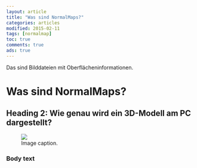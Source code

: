```yaml
---
layout: article
title: "Was sind NormalMaps?"
categories: articles
modified: 2015-02-11
tags: [normalmap]
toc: true
comments: true
ads: true
---
```


Das sind Bilddateien mit Oberflächeninformationen.

# Was sind NormalMaps? 

## Heading 2: Wie genau wird ein 3D-Modell am PC dargestellt? 

<figure>
	<img src="{{ site.url }}/images/NormalMap/stone_and_displ_and_ao.jpg">
	<figcaption>Image caption.</figcaption>
</figure>

### Body text
